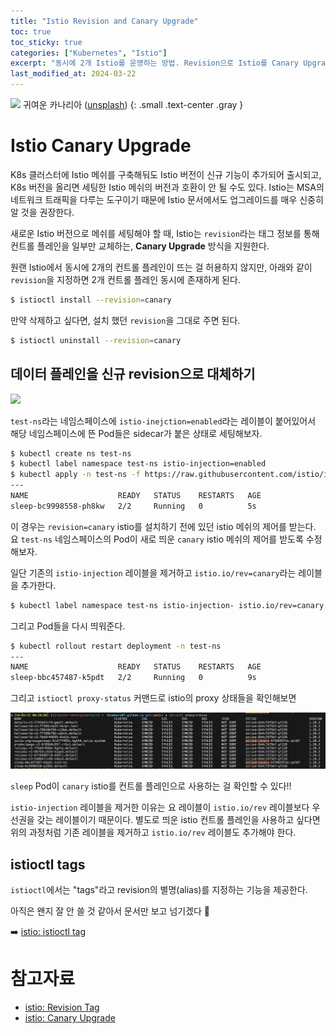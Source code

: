 ```yaml
---
title: "Istio Revision and Canary Upgrade"
toc: true
toc_sticky: true
categories: ["Kubernetes", "Istio"]
excerpt: "동시에 2개 Istio를 운영하는 방법. Revision으로 Istio를 Canary Upgrade 하기 🐣"
last_modified_at: 2024-03-22
---
```


![](https://images.unsplash.com/photo-1586861256152-6c7e7ce3895d?q=80&w=1740&auto=format&fit=crop&ixlib=rb-4.0.3&ixid=M3wxMjA3fDB8MHxwaG90by1wYWdlfHx8fGVufDB8fHx8fA%3D%3D)
귀여운 카나리아 ([unsplash](https://unsplash.com/ko/%EC%82%AC%EC%A7%84/%ED%9A%8C%EC%83%89-%EB%B0%94%EC%9C%84%EC%97%90-%EB%85%B8%EB%9E%80%EC%83%89%EA%B3%BC-%EA%B2%80%EC%9D%80-%EC%83%89-%EC%83%88-60WkGpWyadY?utm_content=creditShareLink&utm_medium=referral&utm_source=unsplash))
{: .small .text-center .gray }


# Istio Canary Upgrade

K8s 클러스터에 Istio 메쉬를 구축해둬도 Istio 버전이 신규 기능이 추가되어 출시되고, K8s 버전을 올리면 세팅한 Istio 메쉬의 버전과 호환이 안 될 수도 있다. Istio는 MSA의 네트워크 트래픽을 다루는 도구이기 때문에 Istio 문서에서도 업그레이드를 매우 신중히 알 것을 권장한다.

새로운 Istio 버전으로 메쉬를 세팅해야 할 때, Istio는 `revision`라는 태그 정보를 통해 컨트롤 플레인을 일부만 교체하는, **Canary Upgrade** 방식을 지원한다.

원랜 Istio에서 동시에 2개의 컨트롤 플레인이 뜨는 걸 허용하지 않지만, 아래와 같이 `revision`을 지정하면 2개 컨트롤 플레인 동시에 존재하게 된다.

```bash
$ istioctl install --revision=canary
```

만약 삭제하고 싶다면, 설치 했던 `revision`을 그대로 주면 된다.

```bash
$ istioctl uninstall --revision=canary
```

## 데이터 플레인을 신규 revision으로 대체하기

![](https://istio.io/latest/docs/setup/upgrade/canary/revision-tags-before.svg)

`test-ns`라는 네임스페이스에 `istio-inejction=enabled`라는 레이블이 붙어있어서 해당 네임스페이스에 뜬 Pod들은 sidecar가 붙은 상태로 세팅해보자.

```bash
$ kubectl create ns test-ns
$ kubectl label namespace test-ns istio-injection=enabled
$ kubectl apply -n test-ns -f https://raw.githubusercontent.com/istio/istio/release-1.20/samples/sleep/sleep.yaml
---
NAME                    READY   STATUS    RESTARTS   AGE
sleep-bc9998558-ph8kw   2/2     Running   0          5s
```

이 경우는 `revision=canary` istio를 설치하기 전에 있던 istio 메쉬의 제어를 받는다. 요 `test-ns` 네임스페이스의 Pod이 새로 띄운 `canary` istio 메쉬의 제어를 받도록 수정해보자.

일단 기존의 `istio-injection` 레이블을 제거하고 `istio.io/rev=canary`라는 레이블을 추가한다.

```bash
$ kubectl label namespace test-ns istio-injection- istio.io/rev=canary
```

그리고 Pod들을 다시 띄워준다.

```bash
$ kubectl rollout restart deployment -n test-ns
---
NAME                    READY   STATUS    RESTARTS   AGE
sleep-bbc457487-k5pdt   2/2     Running   0          9s
```

그리고 `istioctl proxy-status` 커맨드로 istio의 proxy 상태들을 확인해보면

![](/images/development/istio/istio-canary-revision.png)

`sleep` Pod이 `canary` istio를 컨트롤 플레인으로 사용하는 걸 확인할 수 있다!!

`istio-injection` 레이블을 제거한 이유는 요 레이블이 `istio.io/rev` 레이블보다 우선권을 갖는 레이블이기 때문이다. 별도로 띄운 istio 컨트롤 플레인을 사용하고 싶다면 위의 과정처럼 기존 레이블을 제거하고 `istio.io/rev` 레이블도 추가해야 한다.

## istioctl tags

`istioctl`에서는 "tags"라고 revision의 별명(alias)를 지정하는 기능을 제공한다.

아직은 왠지 잘 안 쓸 것 같아서 문서만 보고 넘기겠다 🙇

➡️ [istio: istioctl tag](https://istio.io/latest/docs/reference/commands/istioctl/#istioctl-tag)

# 참고자료

- [istio: Revision Tag](https://istio.io/latest/blog/2021/revision-tags/)
- [istio: Canary Upgrade](https://istio.io/latest/docs/setup/upgrade/canary/)
